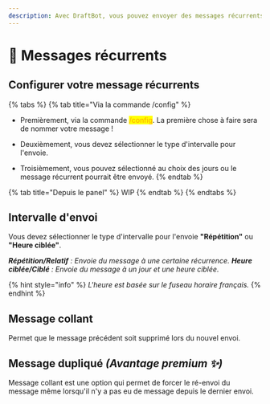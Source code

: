 ```yaml
---
description: Avec DraftBot, vous pouvez envoyer des messages récurrents avec quelques fonctionnalités intéressantes !
---
```


# 🔔 Messages récurrents

## Configurer votre message récurrents
{% tabs %}
{% tab title="Via la commande /config" %}
- Premièrement, via la commande <mark style="color:orange;">/config</mark>. La première chose à faire sera de nommer votre message !

- Deuxièmement, vous devez sélectionner le type d'intervalle pour l'envoie.

- Troisièmement, vous pouvez sélectionné au choix des jours ou le message récurrent pourrait être envoyé.
{% endtab %}

{% tab title="Depuis le panel" %}
WIP
{% endtab %}
{% endtabs %}

## Intervalle d'envoi

Vous devez sélectionner le type d'intervalle pour l'envoie **"Répétition"** ou **"Heure ciblée"**.

***Répétition/Relatif** : Envoie du message à une certaine récurrence.*
***Heure ciblée/Ciblé** : Envoie du message à un jour et une heure ciblée.*

{% hint style="info" %}
*L'heure est basée sur le fuseau horaire français.*
{% endhint %}

## Message collant

Permet que le message précédent soit supprimé lors du nouvel envoi.

## Message dupliqué *(Avantage premium ✨)*

Message collant est une option qui permet de forcer le ré-envoi du message même lorsqu'il n'y a pas eu de message depuis le dernier envoi.